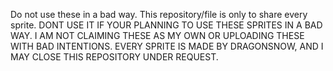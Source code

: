 Do not use these in a bad way. This repository/file is only to share every sprite. DONT USE IT IF YOUR PLANNING TO USE THESE SPRITES IN A BAD WAY. I AM NOT CLAIMING THESE AS MY OWN OR UPLOADING THESE WITH BAD INTENTIONS. EVERY SPRITE IS MADE BY DRAGONSNOW, AND I MAY CLOSE THIS REPOSITORY UNDER REQUEST.
